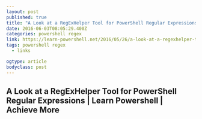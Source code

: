```yaml
---
layout: post
published: true
title: "A Look at a RegExHelper Tool for PowerShell Regular Expressions | Learn Powershell | Achieve More"
date: 2016-06-03T08:05:29.400Z
categories: powershell regex
link: https://learn-powershell.net/2016/05/26/a-look-at-a-regexhelper-tool-for-powershell-regular-expressions/
tags: powershell regex
  - links

ogtype: article
bodyclass: post
---
```


## A Look at a RegExHelper Tool for PowerShell Regular Expressions | Learn Powershell | Achieve More